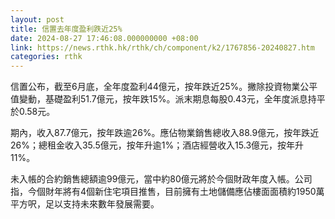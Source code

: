 ```yaml
---
layout: post
title: 信置去年度盈利跌近25%
date: 2024-08-27 17:46:08.000000000 +08:00
link: https://news.rthk.hk/rthk/ch/component/k2/1767856-20240827.htm
categories: rthk
---
```


信置公布，截至6月底，全年度盈利44億元，按年跌近25%。撇除投資物業公平值變動，基礎盈利51.7億元，按年跌15%。派末期息每股0.43元，全年度派息持平於0.58元。

期內，收入87.7億元，按年跌逾26%。應佔物業銷售總收入88.9億元，按年跌近26%；總租金收入35.5億元，按年升逾1%；酒店經營收入15.3億元，按年升11%。

未入帳的合約銷售總額逾99億元，當中約80億元將於今個財政年度入帳。公司指，今個財年將有4個新住宅項目推售，目前擁有土地儲備應佔樓面面積約1950萬平方呎，足以支持未來數年發展需要。
